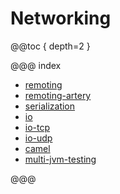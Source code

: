 # Networking

@@toc { depth=2 }

@@@ index

* [remoting](remoting.md)
* [remoting-artery](remoting-artery.md)
* [serialization](serialization.md)
* [io](io.md)
* [io-tcp](io-tcp.md)
* [io-udp](io-udp.md)
* [camel](camel.md)
* [multi-jvm-testing](multi-jvm-testing.md)

@@@
